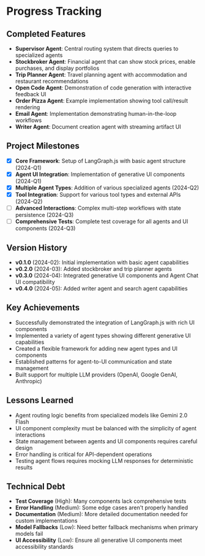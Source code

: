 # Progress Tracking

## Completed Features
- **Supervisor Agent**: Central routing system that directs queries to specialized agents
- **Stockbroker Agent**: Financial agent that can show stock prices, enable purchases, and display portfolios
- **Trip Planner Agent**: Travel planning agent with accommodation and restaurant recommendations
- **Open Code Agent**: Demonstration of code generation with interactive feedback UI
- **Order Pizza Agent**: Example implementation showing tool call/result rendering
- **Email Agent**: Implementation demonstrating human-in-the-loop workflows
- **Writer Agent**: Document creation agent with streaming artifact UI

## Project Milestones
- [x] **Core Framework**: Setup of LangGraph.js with basic agent structure (2024-Q1)
- [x] **Agent UI Integration**: Implementation of generative UI components (2024-Q1)
- [x] **Multiple Agent Types**: Addition of various specialized agents (2024-Q2)
- [x] **Tool Integration**: Support for various tool types and external APIs (2024-Q2)
- [ ] **Advanced Interactions**: Complex multi-step workflows with state persistence (2024-Q3)
- [ ] **Comprehensive Tests**: Complete test coverage for all agents and UI components (2024-Q3)

## Version History
- **v0.1.0** (2024-02): Initial implementation with basic agent capabilities
- **v0.2.0** (2024-03): Added stockbroker and trip planner agents
- **v0.3.0** (2024-04): Integrated generative UI components and Agent Chat UI compatibility
- **v0.4.0** (2024-05): Added writer agent and search agent capabilities

## Key Achievements
- Successfully demonstrated the integration of LangGraph.js with rich UI components
- Implemented a variety of agent types showing different generative UI capabilities
- Created a flexible framework for adding new agent types and UI components
- Established patterns for agent-to-UI communication and state management
- Built support for multiple LLM providers (OpenAI, Google GenAI, Anthropic)

## Lessons Learned
- Agent routing logic benefits from specialized models like Gemini 2.0 Flash
- UI component complexity must be balanced with the simplicity of agent interactions
- State management between agents and UI components requires careful design
- Error handling is critical for API-dependent operations
- Testing agent flows requires mocking LLM responses for deterministic results

## Technical Debt
- **Test Coverage** (High): Many components lack comprehensive tests
- **Error Handling** (Medium): Some edge cases aren't properly handled
- **Documentation** (Medium): More detailed documentation needed for custom implementations
- **Model Fallbacks** (Low): Need better fallback mechanisms when primary models fail
- **UI Accessibility** (Low): Ensure all generative UI components meet accessibility standards
